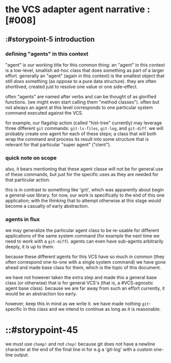 # the VCS adapter agent narrative :[#008]


## :#storypoint-5 introduction


### defining "agents" in this context

"agent" is our working title for this common thing: an "agent" in this context
is a low-level, smallish ad-hoc class that does something as part of a larger
effort. generally an "agent" (again in this context) is the smallest object
that still *does* something (as oppose to a pure data structure). they are
often shortlived, created just to resolve one value or one side-effect.

often "agents" are named after verbs and can be thought of as glorified
functions. (we might even start calling them "method classes"). often but not
always an agent at this level corresponds to one particular system command
executed against the VCS.

for example, our flagship action (called "hist-tree" currently) may leverage
three different `git` commands: `git-ls-files`, `git-log`, and `git-diff`. we
will probably create one agent for each of these steps; a class that will
both wrap the command and process its result into some structure that is
relevant for that particular "super agent" ("clent").


### quick note on scope

also, it bears mentioning that these agent classe will not be for general use
of these commands, but just for the specific uses as they are needed for that
particular action.

this is in contrast to something like 'grit', which was apparently about
begin a general-use library. for now, our work is specifically to the end
of this one application; with the thinking that to attempt otherwise at this
stage would become a casualty of early abstraction.


### agents in flux

we may generalize the particular agent class to be re-usable for different
applications of the same system command (for example the next time we need to
work with a `git-diff`). agents can even have sub-agents arbitrarily deeply,
it is up to them.

because these different agents for this VCS have so much in common (they often
correspond one-to-one with a single system command) we have gone ahead and
made base class for them, which is the topic of this document.

we have not however taken the extra step and made this a general base class
(or otherwise) that is for general VCS's (that is, a #VCS-agnostic agent
base class).  because we are far away from such an effort currently, it would
be an abstraction too early.

however, keep this in mind as we write it. we have made nothing `git`-specific
in this class and we intend to continue as long as it is reasonable.



# ::#storypoint-45

we must use `chomp!` and not `chop!` because git does not have a newline character
at the end of the final line in for e.g a 'git-log' with a custom one-line
output.
